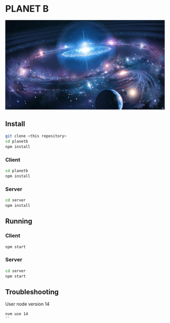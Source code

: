 # PLANET B
![Image of a galaxy and planet](https://github.com/jjwallace/planetb/blob/main/notes/pictures/galaxy.jpg)

## Install

```bash
git clone <this repository>
cd planetb
npm install

```

### Client
```bash
cd planetb
npm install

```

### Server
```bash
cd server
npm install

```

## Running

### Client
```bash
npm start
```

### Server
```bash
cd server
npm start
```

## Troubleshooting

User node version 14
```
nvm use 14
``